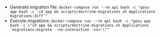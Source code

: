 - Generate migration file: `docker-compose run --rm api bash -c "gosu app bash -c 'cd app && scripts/doctrine-migrations.sh Applications migrations:diff'"`
- Execute migrations: `docker-compose run --rm api bash -c "gosu app bash -c \"cd app && scripts/doctrine-migrations.sh Applications 'migrations:migrate --no-interaction -vvv'\""`
